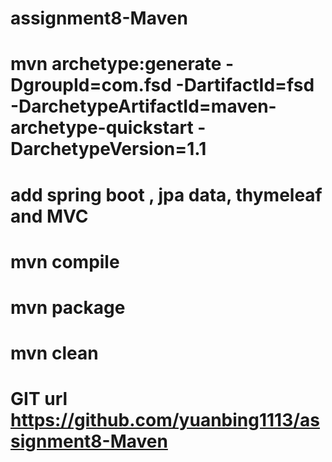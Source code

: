 # assignment8-Maven
# mvn archetype:generate -DgroupId=com.fsd -DartifactId=fsd -DarchetypeArtifactId=maven-archetype-quickstart -	   DarchetypeVersion=1.1
# add spring boot , jpa data, thymeleaf and MVC
# mvn compile
# mvn package
# mvn clean
# GIT url https://github.com/yuanbing1113/assignment8-Maven